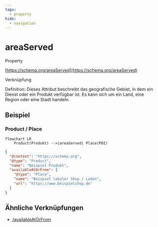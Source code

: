 ```yaml
---
tags:
  - property
hide:
  - navigation
---
```


# areaServed
Property

[https://schema.org/areaServed](https://schema.org/areaServed)

Verknüpfung

Definition: Dieses Attribut beschreibt das geografische Gebiet, in dem ein Dienst oder ein Produkt verfügbar ist. Es kann sich um ein Land, eine Region oder eine Stadt handeln.

## Beispiel

### Product / Place
```mermaid
flowchart LR
    Product(Produkt) -->|areaServed| Place(POI)
```

``` json
{
  "@context": "https://schema.org",
  "@type": "Product",
  "name": "Beispiel Produkt",
  "availableAtOrFrom": {
    "@type": "Place",
    "name": "Beispiel lokaler Shop / Laden",
    "url": "https://www.beispielshop.de"
  }
}
```

## Ähnliche Verknüpfungen

* [/availableAtOrFrom](availableAtOrFrom)
